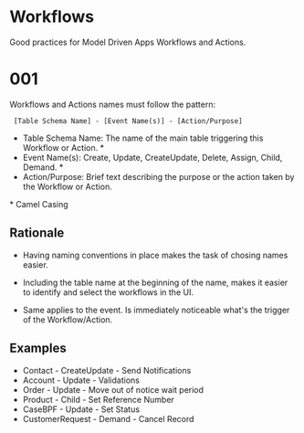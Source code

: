 # Workflows

Good practices for Model Driven Apps Workflows and Actions. 

# 001

Workflows and Actions names must follow the pattern:

```
 [Table Schema Name] - [Event Name(s)] - [Action/Purpose]
```

- Table Schema Name: The name of the main table triggering this Workflow or Action. * 
- Event Name(s): Create, Update, CreateUpdate, Delete, Assign, Child, Demand. *
- Action/Purpose: Brief text describing the purpose or the action taken by the Workflow or Action. 

\* Camel Casing

## Rationale 

- Having naming conventions in place makes the task of chosing names easier. 

- Including the table name at the beginning of the name, makes it easier to identify and select the workflows in the UI. 

- Same applies to the event. Is immediately noticeable what's the trigger of the Workflow/Action.

## Examples

- Contact - CreateUpdate - Send Notifications
- Account - Update - Validations
- Order - Update - Move out of notice wait period
- Product - Child - Set Reference Number
- CaseBPF - Update - Set Status
- CustomerRequest - Demand - Cancel Record

